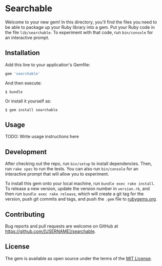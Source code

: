 # Searchable

Welcome to your new gem! In this directory, you'll find the files you need to be able to package up your Ruby library into a gem. Put your Ruby code in the file `lib/searchable`. To experiment with that code, run `bin/console` for an interactive prompt.

## Installation

Add this line to your application's Gemfile:

```ruby
gem 'searchable'
```

And then execute:

    $ bundle

Or install it yourself as:

    $ gem install searchable

## Usage

TODO: Write usage instructions here

## Development

After checking out the repo, run `bin/setup` to install dependencies. Then, run `rake spec` to run the tests. You can also run `bin/console` for an interactive prompt that will allow you to experiment.

To install this gem onto your local machine, run `bundle exec rake install`. To release a new version, update the version number in `version.rb`, and then run `bundle exec rake release`, which will create a git tag for the version, push git commits and tags, and push the `.gem` file to [rubygems.org](https://rubygems.org).

## Contributing

Bug reports and pull requests are welcome on GitHub at https://github.com/[USERNAME]/searchable.

## License

The gem is available as open source under the terms of the [MIT License](https://opensource.org/licenses/MIT).
